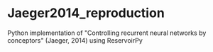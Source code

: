 # Jaeger2014_reproduction
Python implementation of "Controlling recurrent neural networks by conceptors" (Jaeger, 2014) using ReservoirPy

